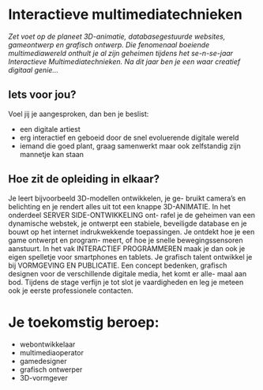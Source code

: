 # Interactieve multimediatechnieken

_Zet voet op de planeet 3D-animatie, 
databasegestuurde websites, gameontwerp 
en grafisch ontwerp. Die fenomenaal 
boeiende multimediawereld onthult je al 
zijn geheimen tijdens het se-n-se-jaar 
Interactieve Multimediatechnieken. Na dit 
jaar ben je een waar creatief digitaal genie…_

## Iets voor jou?
Voel jij je aangesproken, dan ben je beslist:
* een digitale artiest
* erg interactief en geboeid door de snel evoluerende 
digitale wereld
* iemand die goed plant, graag samenwerkt maar ook 
zelfstandig zijn mannetje kan staan

## Hoe zit de opleiding in elkaar?
Je leert bijvoorbeeld 3D-modellen ontwikkelen, je ge-
bruikt camera’s en belichting en je rendert alles uit tot 
een knappe 3D-ANIMATIE.
In het onderdeel SERVER SIDE-ONTWIKKELING ont-
rafel je de geheimen van een dynamische webstek, je 
ontwerpt een stabiele, beveiligde database en je bouwt 
op het internet indrukwekkende toepassingen.
Je ontdekt hoe je een game ontwerpt en program-
meert, of hoe je snelle bewegingssensoren aanstuurt. 
In het vak INTERACTIEF PROGRAMMEREN maak je dan 
ook je eigen spelletje voor smartphones en tablets.
Je grafisch talent ontwikkel je bij VORMGEVING EN 
PUBLICATIE. Een concept bedenken, grafisch designen 
voor de verschillende digitale media, het komt er alle-
maal aan bod. 
Tijdens de stage verfijn je tot slot je vaardigheden en 
leg je meteen ook je eerste professionele contacten.

# Je toekomstig beroep:
* webontwikkelaar
* multimediaoperator
* gamedesigner
* grafisch ontwerper
* 3D-vormgever